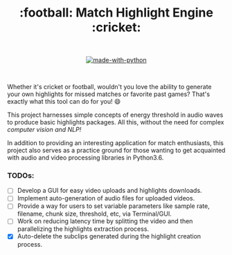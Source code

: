 
<h1 align="center">:football: Match Highlight Engine :cricket:</h1>

<div align="center">

<br>

[![made-with-python](https://forthebadge.com/images/badges/made-with-python.svg)](https://www.python.org/)

<br>

</div>

Whether it's cricket or football, wouldn't you love the ability to generate your own highlights for missed matches or favorite past games? That's exactly what this tool can do for you! :smile:

This project harnesses simple concepts of energy threshold in audio waves to produce basic highlights packages. All this, without the need for complex *computer vision and NLP!*

In addition to providing an interesting application for match enthusiasts, this project also serves as a practice ground for those wanting to get acquainted with audio and video processing libraries in Python3.6.

### TODOs:

* [ ] Develop a GUI for easy video uploads and highlights downloads.
* [ ] Implement auto-generation of audio files for uploaded videos.
* [ ] Provide a way for users to set variable parameters like sample rate, filename, chunk size, threshold, etc, via Terminal/GUI.
* [ ] Work on reducing latency time by splitting the video and then parallelizing the highlights extraction process.
* [x] Auto-delete the subclips generated during the highlight creation process.
